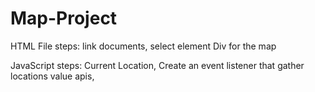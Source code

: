 # Map-Project
HTML File steps:
link documents,
select element
Div for the map



JavaScript steps:
Current Location,
Create an event listener that gather locations value
apis,

